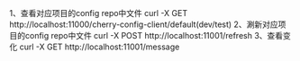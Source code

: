 1、查看对应项目的config repo中文件
curl -X GET http://localhost:11000/cherry-config-client/default(dev/test)
2、涮新对应项目的config repo中文件
curl -X POST http://localhost:11001/refresh
3、查看变化
curl -X GET http://localhost:11001/message

